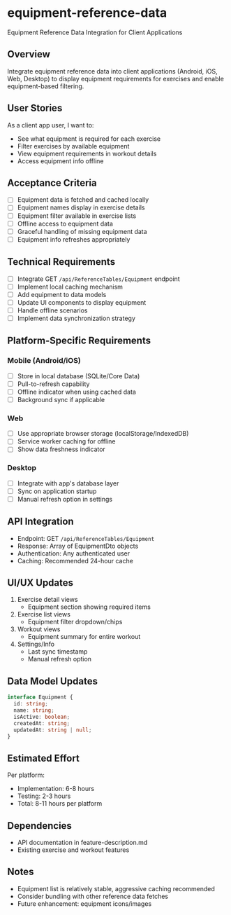 # equipment-reference-data

Equipment Reference Data Integration for Client Applications

## Overview
Integrate equipment reference data into client applications (Android, iOS, Web, Desktop) to display equipment requirements for exercises and enable equipment-based filtering.

## User Stories
As a client app user, I want to:
- See what equipment is required for each exercise
- Filter exercises by available equipment
- View equipment requirements in workout details
- Access equipment info offline

## Acceptance Criteria
- [ ] Equipment data is fetched and cached locally
- [ ] Equipment names display in exercise details
- [ ] Equipment filter available in exercise lists
- [ ] Offline access to equipment data
- [ ] Graceful handling of missing equipment data
- [ ] Equipment info refreshes appropriately

## Technical Requirements
- [ ] Integrate GET `/api/ReferenceTables/Equipment` endpoint
- [ ] Implement local caching mechanism
- [ ] Add equipment to data models
- [ ] Update UI components to display equipment
- [ ] Handle offline scenarios
- [ ] Implement data synchronization strategy

## Platform-Specific Requirements

### Mobile (Android/iOS)
- [ ] Store in local database (SQLite/Core Data)
- [ ] Pull-to-refresh capability
- [ ] Offline indicator when using cached data
- [ ] Background sync if applicable

### Web
- [ ] Use appropriate browser storage (localStorage/IndexedDB)
- [ ] Service worker caching for offline
- [ ] Show data freshness indicator

### Desktop
- [ ] Integrate with app's database layer
- [ ] Sync on application startup
- [ ] Manual refresh option in settings

## API Integration
- Endpoint: GET `/api/ReferenceTables/Equipment`
- Response: Array of EquipmentDto objects
- Authentication: Any authenticated user
- Caching: Recommended 24-hour cache

## UI/UX Updates
1. Exercise detail views
   - Equipment section showing required items
2. Exercise list views
   - Equipment filter dropdown/chips
3. Workout views
   - Equipment summary for entire workout
4. Settings/Info
   - Last sync timestamp
   - Manual refresh option

## Data Model Updates
```typescript
interface Equipment {
  id: string;
  name: string;
  isActive: boolean;
  createdAt: string;
  updatedAt: string | null;
}
```

## Estimated Effort
Per platform:
- Implementation: 6-8 hours
- Testing: 2-3 hours
- Total: 8-11 hours per platform

## Dependencies
- API documentation in feature-description.md
- Existing exercise and workout features

## Notes
- Equipment list is relatively stable, aggressive caching recommended
- Consider bundling with other reference data fetches
- Future enhancement: equipment icons/images